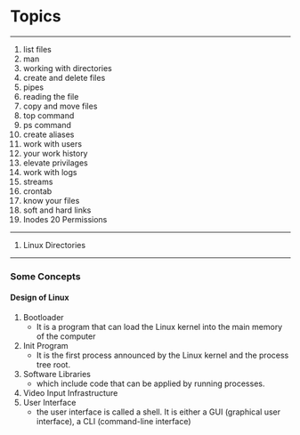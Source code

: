 # Topics

------

1. list files
2. man
3. working with directories
4. create and delete files
5. pipes
6. reading the file
7. copy and move files
8. top command
9. ps command
10. create aliases
11. work with users
12. your work history
13. elevate privilages
14. work with logs
15. streams
16. crontab
17. know your files
18. soft and hard links
19. Inodes
20 Permissions

---

1. Linux Directories

---

### Some Concepts

#### Design of Linux

1. Bootloader
    -  It is a program that can load the Linux kernel into the main memory of the computer
2. Init Program
    - It is the first process announced by the Linux kernel and the process tree root.
3. Software Libraries
    - which include code that can be applied by running processes.
4. Video Input Infrastructure
5. User Interface
    - the user interface is called a shell. It is either a GUI (graphical user interface), a CLI (command-line interface)